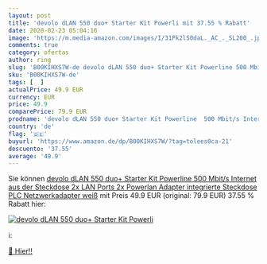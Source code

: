 ```yaml
---
layout: post
title: 'devolo dLAN 550 duo+ Starter Kit Powerli mit 37.55 % Rabatt'
date: 2020-02-23 05:04:16
image: 'https://m.media-amazon.com/images/I/31Pk2lS0daL._AC_._SL200_.jpg'
comments: true
category: ofertas
author: ring
slug: 'B00KIHXS7W-de devolo dLAN 550 duo+ Starter Kit Powerline 500 Mbit/s...'
sku: 'B00KIHXS7W-de'
tags: [  ]
actualPrice: 49.9 EUR
currency: EUR
price: 49.9
comparePrice: 79.9 EUR
prodname: 'devolo dLAN 550 duo+ Starter Kit Powerline  500 Mbit/s Internet aus der Steckdose  2x LAN Ports  2x Powerlan Adapter  integrierte Steckdose  PLC Netzwerkadapter  weiß'
country: 'de'
flag: '🇩🇪'
buyurl: 'https://www.amazon.de/dp/B00KIHXS7W/?tag=tolees0ca-21'
descuento: '37.55'
average: '49.9'
---
```


Sie können [devolo dLAN 550 duo+ Starter Kit Powerline  500 Mbit/s Internet aus der Steckdose  2x LAN Ports  2x Powerlan Adapter  integrierte Steckdose  PLC Netzwerkadapter  weiß](https://www.amazon.de/dp/B00KIHXS7W/?tag=tolees0ca-21) mit Preis 49.9 EUR (original: 79.9 EUR) 37.55 % Rabatt hier:

[![devolo dLAN 550 duo+ Starter Kit Powerli](https://m.media-amazon.com/images/I/31Pk2lS0daL._AC_._SL200_.jpg)](https://www.amazon.de/dp/B00KIHXS7W/?tag=tolees0ca-21)

ℹ️:


[🛒 Hier!!](https://www.amazon.de/dp/B00KIHXS7W/?tag=tolees0ca-21)
